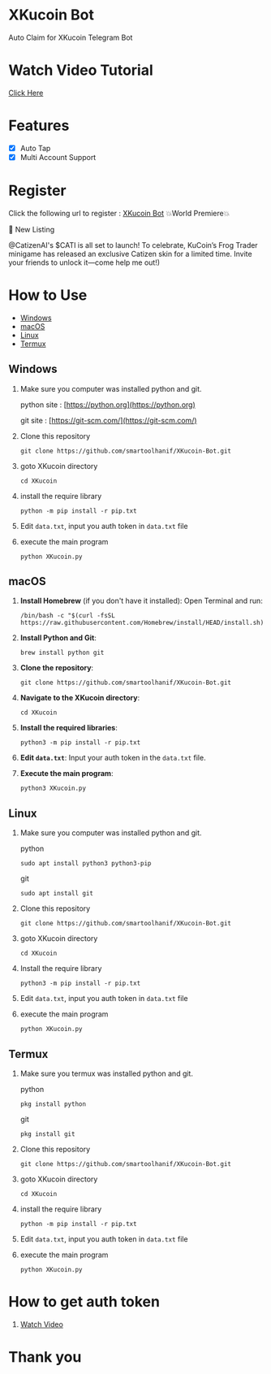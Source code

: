 # XKucoin Bot

Auto Claim for XKucoin Telegram Bot

# Watch Video Tutorial
[Click Here](#)

# Features

- [x] Auto Tap
- [x] Multi Account Support

# Register

Click the following url to register : [XKucoin Bot](https://t.me/xkucoinbot/kucoinminiapp?startapp=cm91dGU9JTJGdGFwLWdhbWUlM0ZpbnZpdGVyVXNlcklkJTNEMTEzNzczNDA5NiUyNnJjb2RlJTNE)
💥World Premiere💥

📢 New Listing

@CatizenAI's $CATI is all set to launch! To celebrate, KuCoin’s Frog Trader minigame has released an exclusive Catizen skin for a limited time. Invite your friends to unlock it—come help me out!)

# How to Use
- [Windows](#windows)
- [macOS](#macOS)
- [Linux](#linux)
- [Termux](#termux)
## Windows 

1. Make sure you computer was installed python and git.
   
   python site : [https://python.org](https://python.org)
   
   git site : [https://git-scm.com/](https://git-scm.com/)

2. Clone this repository
   ```shell
   git clone https://github.com/smartoolhanif/XKucoin-Bot.git
   ```

3. goto XKucoin directory
   ```
   cd XKucoin
   ```

4. install the require library
   ```
   python -m pip install -r pip.txt
   ```

5. Edit `data.txt`, input you auth token in `data.txt` file

6. execute the main program 
   ```
   python XKucoin.py
   ```

## macOS

1. **Install Homebrew** (if you don't have it installed):
   Open Terminal and run:
   ```shell
   /bin/bash -c "$(curl -fsSL https://raw.githubusercontent.com/Homebrew/install/HEAD/install.sh)"
   ```

2. **Install Python and Git**:
   ```shell
   brew install python git
   ```

3. **Clone the repository**:
   ```shell
   git clone https://github.com/smartoolhanif/XKucoin-Bot.git
   ```

4. **Navigate to the XKucoin directory**:
   ```shell
   cd XKucoin
   ```

5. **Install the required libraries**:
   ```shell
   python3 -m pip install -r pip.txt
   ```

6. **Edit `data.txt`**:
   Input your auth token in the `data.txt` file.

7. **Execute the main program**:
   ```shell
   python3 XKucoin.py
   ```

## Linux

1. Make sure you computer was installed python and git.
   
   python
   ```shell
   sudo apt install python3 python3-pip
   ```
   git
   ```shell
   sudo apt install git
   ```

2. Clone this repository
   
   ```shell
   git clone https://github.com/smartoolhanif/XKucoin-Bot.git
   ```

3. goto XKucoin directory

   ```shell
   cd XKucoin
   ```

4. Install the require library
   
   ```
   python3 -m pip install -r pip.txt
   ```

5. Edit `data.txt`, input you auth token in `data.txt` file

6. execute the main program 
   ```
   python XKucoin.py
   ```

## Termux

1. Make sure you termux was installed python and git.
   
   python
   ```
   pkg install python
   ```

   git
   ```
   pkg install git
   ```

2. Clone this repository
   ```shell
   git clone https://github.com/smartoolhanif/XKucoin-Bot.git
   ```

3. goto XKucoin directory
   ```
   cd XKucoin
   ```

4. install the require library
   ```
   python -m pip install -r pip.txt
   ```
5. Edit `data.txt`, input you auth token in `data.txt` file
   
6. execute the main program 
   ```
   python XKucoin.py
   ```


# How to get auth token

1. [Watch Video](https://youtu.be/)

# Thank you
